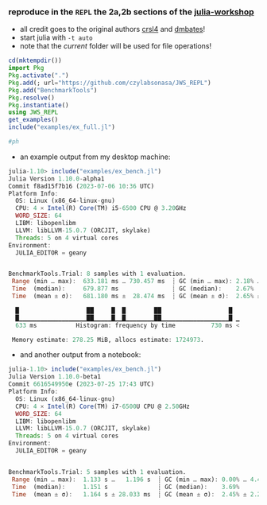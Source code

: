 ### reproduce in the `REPL` the 2a,2b sections of the [julia-workshop](https://crsl4.github.io/julia-workshop/)
  - all credit goes to the original authors [crsl4](https://github.com/crsl4) and [dmbates](https://github.com/dmbates)!
  - start julia with `-t auto`
  - note that the *current* folder will be used for file operations!

```julia
cd(mktempdir())
import Pkg
Pkg.activate(".")
Pkg.add(; url="https://github.com/czylabsonasa/JWS_REPL")
Pkg.add("BenchmarkTools")
Pkg.resolve()
Pkg.instantiate()
using JWS_REPL
get_examples()
include("examples/ex_full.jl")

#ph

```
  - an example output from my desktop machine:

```julia
julia-1.10> include("examples/ex_bench.jl")
Julia Version 1.10.0-alpha1
Commit f8ad15f7b16 (2023-07-06 10:36 UTC)
Platform Info:
  OS: Linux (x86_64-linux-gnu)
  CPU: 4 × Intel(R) Core(TM) i5-6500 CPU @ 3.20GHz
  WORD_SIZE: 64
  LIBM: libopenlibm
  LLVM: libLLVM-15.0.7 (ORCJIT, skylake)
  Threads: 5 on 4 virtual cores
Environment:
  JULIA_EDITOR = geany


BenchmarkTools.Trial: 8 samples with 1 evaluation.
 Range (min … max):  633.181 ms … 730.457 ms  ┊ GC (min … max): 2.18% … 5.09%
 Time  (median):     679.877 ms               ┊ GC (median):    2.67%
 Time  (mean ± σ):   681.180 ms ±  28.474 ms  ┊ GC (mean ± σ):  2.65% ± 1.39%

  █                   ██     █  █        ██                   █  
  █▁▁▁▁▁▁▁▁▁▁▁▁▁▁▁▁▁▁▁██▁▁▁▁▁█▁▁█▁▁▁▁▁▁▁▁██▁▁▁▁▁▁▁▁▁▁▁▁▁▁▁▁▁▁▁█ ▁
  633 ms           Histogram: frequency by time          730 ms <

 Memory estimate: 278.25 MiB, allocs estimate: 1724973.
```

  - and another output from a notebook:
```julia
julia-1.10> include("examples/ex_bench.jl")
Julia Version 1.10.0-beta1
Commit 6616549950e (2023-07-25 17:43 UTC)
Platform Info:
  OS: Linux (x86_64-linux-gnu)
  CPU: 4 × Intel(R) Core(TM) i7-6500U CPU @ 2.50GHz
  WORD_SIZE: 64
  LIBM: libopenlibm
  LLVM: libLLVM-15.0.7 (ORCJIT, skylake)
  Threads: 5 on 4 virtual cores
Environment:
  JULIA_EDITOR = geany


BenchmarkTools.Trial: 5 samples with 1 evaluation.
 Range (min … max):  1.133 s …   1.196 s  ┊ GC (min … max): 0.00% … 4.49%
 Time  (median):     1.151 s              ┊ GC (median):    3.69%
 Time  (mean ± σ):   1.164 s ± 28.033 ms  ┊ GC (mean ± σ):  2.45% ± 2.23%
```

